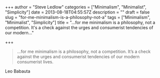 +++
author = "Steve Ledlow"
categories = ["Minimalism", "Minimalist", "Simplicity"]
date = 2013-08-18T04:55:57Z
description = ""
draft = false
slug = "for-me-minimalism-is-a-philosophy-not-a"
tags = ["Minimalism", "Minimalist", "Simplicity"]
title = "&hellip;for me minimalism is a philosophy, not a competition. It's a check against the urges and consumerist tendencies of our modern..."

+++


<blockquote><p>&hellip;for me minimalism is a philosophy, not a competition. It’s a check against the urges and consumerist tendencies of our modern consumerist lives.</p></blockquote>Leo Babauta

